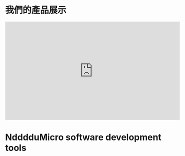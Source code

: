 # 我們的產品展示

<iframe width="560" height="315" 
    src="https://youtu.be/pQHlcYE8I7Y" 
    frameborder="0" 
    allowfullscreen>
</iframe>



# NdddduMicro software development tools  
<br>
